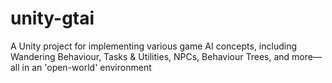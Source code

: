 # unity-gtai
A Unity project for implementing various game AI concepts, including Wandering Behaviour, Tasks &amp; Utilities, NPCs, Behaviour Trees, and more—all in an 'open-world' environment
